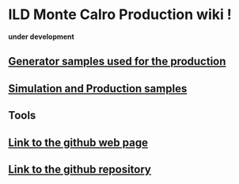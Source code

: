 # ILD Monte Calro Production wiki !   
**under development**  
## [Generator samples used for the production](generator_samples.md)  
## [Simulation and Production samples](SimAndRecSamples.md)  
## Tools  


## [Link to the github web page](https://akiyamiyamoto.github.io/ILDMCProduction/)  
## [Link to the github repository](https://github.com/akiyamiyamoto/ILDMCProduction)  



